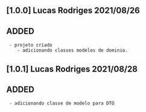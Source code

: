 ## [1.0.0] Lucas Rodriges 2021/08/26
## ADDED
	 - projeto criado
        - adicionando classes modelos de dominio.

## [1.0.1] Lucas Rodriges 2021/08/28
## ADDED
	 - adicionando classe de modelo para DTO